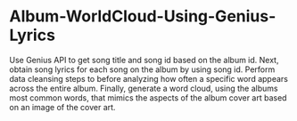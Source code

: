 # Album-WorldCloud-Using-Genius-Lyrics

Use Genius API to get song title and song id based on the album id. Next, obtain song lyrics for each song on the album by using song id. Perform data cleansing  steps to before analyzing how often a specific word appears across the entire album. Finally, generate a word cloud, using the albums most common words, that mimics the aspects of the album cover art based on an image of the cover art.
